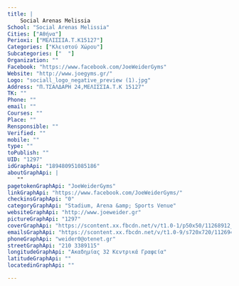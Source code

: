 ```yaml
---
title: |
    Social Arenas Melissia
School: "Social Arenas Melissia"
Cities: ["Αθήνα"]
Perioxi: ["ΜΕΛΙΣΣΙΑ.Τ.Κ15127"]
Categories: ["Κλειστού Χώρου"]
Subcategories: ["  "]
Organization: ""
Facebook: "https://www.facebook.com/JoeWeiderGyms"
Website: "http://www.joegyms.gr/"
Logo: "sociall_logo_negative_preview (1).jpg"
Address: "Π.ΤΣΑΛΔΑΡΗ 24,ΜΕΛΙΣΣΙΑ.Τ.Κ 15127"
TK: ""
Phone: ""
email: ""
Courses: ""
Place: ""
Rensponsible: ""
Verified: ""
mobile: ""
type: ""
toPublish: ""
UID: "1297"
idGraphApi: "189480951085186"
aboutGraphApi: | 
   ""
pagetokenGraphApi: "JoeWeiderGyms"
linkGraphApi: "https://www.facebook.com/JoeWeiderGyms/"
checkinsGraphApi: "0"
categoryGraphApi: "Stadium, Arena &amp; Sports Venue"
websiteGraphApi: "http://www.joeweider.gr"
pictureGraphApi: "1297"
coverGraphApi: "https://scontent.xx.fbcdn.net/v/t1.0-1/p50x50/11268912_989024294464177_415160242707670571_n.jpg?oh=bf640dbe116a7c78f95a6a1c56d88b64&amp;oe=5B02EE23"
emailsGraphApi: "https://scontent.xx.fbcdn.net/v/t1.0-9/s720x720/11269490_989025097797430_8779118327681775592_n.jpg?oh=fa3d2aa4f34122c2351a74321aea300b&amp;oe=5B03F453"
phoneGraphApi: "weider0@otenet.gr"
streetGraphApi: "210 3389115"
longitudeGraphApi: "Ακαδημίας 32 Κεντρικά Γραφεία"
latitudeGraphApi: ""
locatedinGraphApi: ""

---
```




